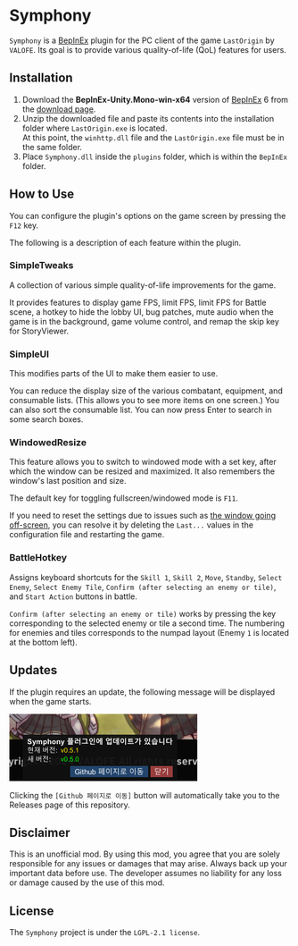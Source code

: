 # Symphony
`Symphony` is a [BepInEx](https://github.com/BepInEx/BepInEx) plugin for the PC client of the game `LastOrigin` by `VALOFE`.
Its goal is to provide various quality-of-life (QoL) features for users.

## Installation
1. Download the **BepInEx-Unity.Mono-win-x64** version of [BepInEx](https://github.com/BepInEx/BepInEx) 6 from the [download page](https://github.com/BepInEx/BepInEx/releases/tag/v6.0.0-pre.2).
2. Unzip the downloaded file and paste its contents into the installation folder where `LastOrigin.exe` is located.\
At this point, the `winhttp.dll` file and the `LastOrigin.exe` file must be in the same folder.
3. Place `Symphony.dll` inside the `plugins` folder, which is within the `BepInEx` folder.

## How to Use
You can configure the plugin's options on the game screen by pressing the `F12` key.

The following is a description of each feature within the plugin.

### SimpleTweaks
A collection of various simple quality-of-life improvements for the game.

It provides features to display game FPS, limit FPS, limit FPS for Battle scene, a hotkey to hide the lobby UI, bug patches, mute audio when the game is in the background, game volume control, and remap the skip key for StoryViewer.

### SimpleUI
This modifies parts of the UI to make them easier to use.

You can reduce the display size of the various combatant, equipment, and consumable lists. (This allows you to see more items on one screen.)
You can also sort the consumable list.
You can now press Enter to search in some search boxes.

### WindowedResize
This feature allows you to switch to windowed mode with a set key, after which the window can be resized and maximized. It also remembers the window's last position and size.

The default key for toggling fullscreen/windowed mode is `F11`.

If you need to reset the settings due to issues such as <ins>the window going off-screen</ins>, you can resolve it by deleting the `Last...` values in the configuration file and restarting the game.

### BattleHotkey
Assigns keyboard shortcuts for the `Skill 1`, `Skill 2`, `Move`, `Standby`, `Select Enemy`, `Select Enemy Tile`, `Confirm (after selecting an enemy or tile)`, and `Start Action` buttons in battle.

`Confirm (after selecting an enemy or tile)` works by pressing the key corresponding to the selected enemy or tile a second time.
The numbering for enemies and tiles corresponds to the numpad layout (Enemy `1` is located at the bottom left).


## Updates
If the plugin requires an update, the following message will be displayed when the game starts.

![Update Screen](doc/update.png)

Clicking the `[Github 페이지로 이동]` button will automatically take you to the Releases page of this repository.

## Disclaimer
This is an unofficial mod. By using this mod, you agree that you are solely responsible for any issues or damages that may arise. Always back up your important data before use. The developer assumes no liability for any loss or damage caused by the use of this mod.

## License
The `Symphony` project is under the `LGPL-2.1 license`.
